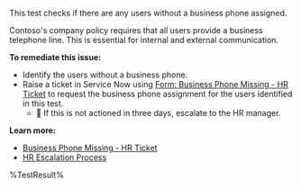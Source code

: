 This test checks if there are any users without a business phone assigned.

Contoso's company policy requires that all users provide a business telephone line. This is essential for internal and external communication.

**To remediate this issue:**

- Identify the users without a business phone.
- Raise a ticket in Service Now using [Form: Business Phone Missing - HR Ticket](https://contoso.service-now.com/businessphonemissing) to request the business phone assignment for the users identified in this test.
  - 🔺 If this is not actioned in three days, escalate to the HR manager.

**Learn more:**

- [Business Phone Missing - HR Ticket](https://contoso.service-now.com/businessphonemissing)
- [HR Escalation Process](https://contoso.service-now.com/hrescalation)

<!--- Results --->

%TestResult%
